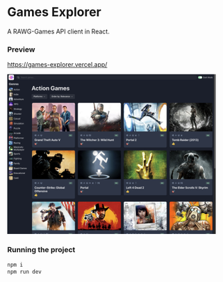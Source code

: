 # Games Explorer
A RAWG-Games API client in React.


### Preview

https://games-explorer.vercel.app/

<img width="480" alt="Screenshot 2022-08-18 at 23 33 02" src="https://github.com/tarekselem/games-explorer/blob/main/public/preview1.png">


### Running the project

```
npm i
npm run dev
```
